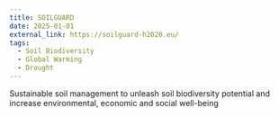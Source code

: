 ```yaml
---
title: SOILGUARD
date: 2025-01-01
external_link: https://soilguard-h2020.eu/
tags:
  - Soil Biodiversity
  - Global Warming
  - Drought
---
```


Sustainable soil management to unleash soil biodiversity potential and increase environmental, economic and social well-being

<!--more-->
